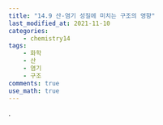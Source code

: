 ```yaml
---
title: "14.9 산-염기 성질에 미치는 구조의 영향"
last_modified_at: 2021-11-10
categories:
    - chemistry14
tags:
    - 화학
    - 산
    - 염기
    - 구조
comments: true
use_math: true
---
```


.